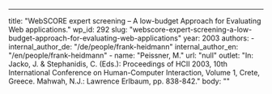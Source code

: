 ---
  title: "WebSCORE expert screening – A low-budget Approach for Evaluating Web applications."
  wp_id: 292
  slug: "webscore-expert-screening-a-low-budget-approach-for-evaluating-web-applications"
  year: 2003
  authors: 
    - 
      internal_author_de: "/de/people/frank-heidmann"
      internal_author_en: "/en/people/frank-heidmann"
    - 
      name: "Peissner, M."
      url: "null"
  outlet: "In: Jacko, J. & Stephanidis, C. (Eds.): Proceedings of HCII 2003, 10th International Conference on Human-Computer Interaction, Volume 1, Crete, Greece. Mahwah, N.J.: Lawrence Erlbaum, pp. 838-842."
  body: ""
